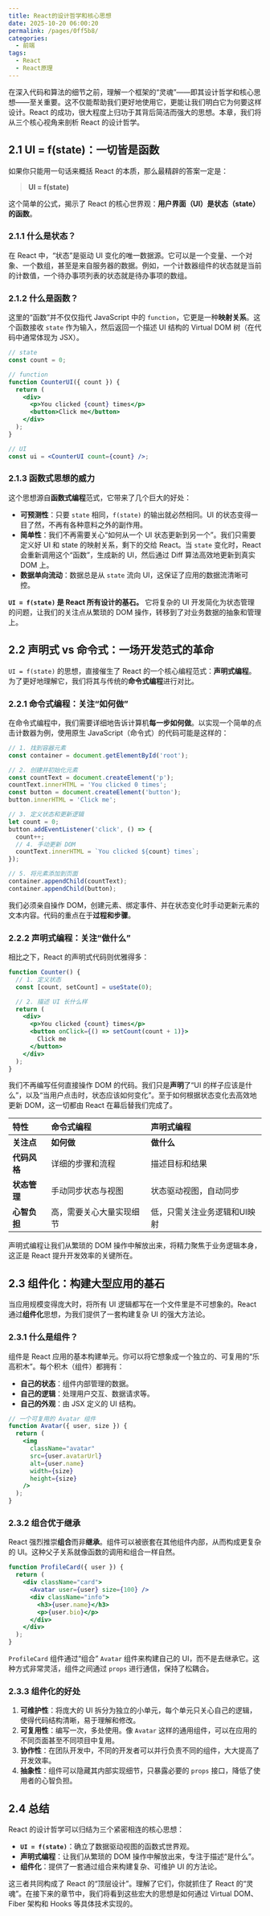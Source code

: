 ```yaml
---
title: React的设计哲学和核心思想
date: 2025-10-20 06:00:20
permalink: /pages/0ff5b8/
categories:
  - 前端
tags:
  - React
  - React原理
---
```


在深入代码和算法的细节之前，理解一个框架的“灵魂”——即其设计哲学和核心思想——至关重要。这不仅能帮助我们更好地使用它，更能让我们明白它为何要这样设计。React 的成功，很大程度上归功于其背后简洁而强大的思想。本章，我们将从三个核心视角来剖析 React 的设计哲学。

## 2.1 UI = f(state)：一切皆是函数

如果你只能用一句话来概括 React 的本质，那么最精辟的答案一定是：

> **UI = f(state)**

这个简单的公式，揭示了 React 的核心世界观：**用户界面（UI）是状态（state）的函数**。

### 2.1.1 什么是状态？

在 React 中，“状态”是驱动 UI 变化的唯一数据源。它可以是一个变量、一个对象、一个数组，甚至是来自服务器的数据。例如，一个计数器组件的状态就是当前的计数值，一个待办事项列表的状态就是待办事项的数组。

### 2.1.2 什么是函数？

这里的“函数”并不仅仅指代 JavaScript 中的 `function`，它更是一种**映射关系**。这个函数接收 `state` 作为输入，然后返回一个描述 UI 结构的 Virtual DOM 树（在代码中通常体现为 JSX）。

```jsx
// state
const count = 0;

// function
function CounterUI({ count }) {
  return (
    <div>
      <p>You clicked {count} times</p>
      <button>Click me</button>
    </div>
  );
}

// UI
const ui = <CounterUI count={count} />;
```

### 2.1.3 函数式思想的威力

这个思想源自**函数式编程**范式，它带来了几个巨大的好处：

*   **可预测性**：只要 `state` 相同，`f(state)` 的输出就必然相同。UI 的状态变得一目了然，不再有各种意料之外的副作用。
*   **简单性**：我们不再需要关心“如何从一个 UI 状态更新到另一个”。我们只需要定义好 UI 和 state 的映射关系，剩下的交给 React。当 `state` 变化时，React 会重新调用这个“函数”，生成新的 UI，然后通过 Diff 算法高效地更新到真实 DOM 上。
*   **数据单向流动**：数据总是从 `state` 流向 UI，这保证了应用的数据流清晰可控。

**`UI = f(state)` 是 React 所有设计的基石。** 它将复杂的 UI 开发简化为状态管理的问题，让我们的关注点从繁琐的 DOM 操作，转移到了对业务数据的抽象和管理上。

## 2.2 声明式 vs 命令式：一场开发范式的革命

`UI = f(state)` 的思想，直接催生了 React 的一个核心编程范式：**声明式编程**。为了更好地理解它，我们将其与传统的**命令式编程**进行对比。

### 2.2.1 命令式编程：关注“如何做”

在命令式编程中，我们需要详细地告诉计算机**每一步如何做**。以实现一个简单的点击计数器为例，使用原生 JavaScript（命令式）的代码可能是这样的：

```javascript
// 1. 找到容器元素
const container = document.getElementById('root');

// 2. 创建并初始化元素
const countText = document.createElement('p');
countText.innerHTML = 'You clicked 0 times';
const button = document.createElement('button');
button.innerHTML = 'Click me';

// 3. 定义状态和更新逻辑
let count = 0;
button.addEventListener('click', () => {
  count++;
  // 4. 手动更新 DOM
  countText.innerHTML = `You clicked ${count} times`;
});

// 5. 将元素添加到页面
container.appendChild(countText);
container.appendChild(button);
```

我们必须亲自操作 DOM，创建元素、绑定事件、并在状态变化时手动更新元素的文本内容。代码的重点在于**过程和步骤**。

### 2.2.2 声明式编程：关注“做什么”

相比之下，React 的声明式代码则优雅得多：

```jsx
function Counter() {
  // 1. 定义状态
  const [count, setCount] = useState(0);

  // 2. 描述 UI 长什么样
  return (
    <div>
      <p>You clicked {count} times</p>
      <button onClick={() => setCount(count + 1)}>
        Click me
      </button>
    </div>
  );
}
```

我们不再编写任何直接操作 DOM 的代码。我们只是**声明**了“UI 的样子应该是什么”，以及“当用户点击时，状态应该如何变化”。至于如何根据状态变化去高效地更新 DOM，这一切都由 React 在幕后替我们完成了。

| 特性 | 命令式编程 | 声明式编程 |
| :--- | :--- | :--- |
| **关注点** | **如何做** | **做什么** |
| **代码风格** | 详细的步骤和流程 | 描述目标和结果 |
| **状态管理** | 手动同步状态与视图 | 状态驱动视图，自动同步 |
| **心智负担** | 高，需要关心大量实现细节 | 低，只需关注业务逻辑和UI映射 |

声明式编程让我们从繁琐的 DOM 操作中解放出来，将精力聚焦于业务逻辑本身，这正是 React 提升开发效率的关键所在。

## 2.3 组件化：构建大型应用的基石

当应用规模变得庞大时，将所有 UI 逻辑都写在一个文件里是不可想象的。React 通过**组件化**思想，为我们提供了一套构建复杂 UI 的强大方法论。

### 2.3.1 什么是组件？

组件是 React 应用的基本构建单元。你可以将它想象成一个独立的、可复用的“乐高积木”。每个积木（组件）都拥有：

*   **自己的状态**：组件内部管理的数据。
*   **自己的逻辑**：处理用户交互、数据请求等。
*   **自己的外观**：由 JSX 定义的 UI 结构。

```jsx
// 一个可复用的 Avatar 组件
function Avatar({ user, size }) {
  return (
    <img
      className="avatar"
      src={user.avatarUrl}
      alt={user.name}
      width={size}
      height={size}
    />
  );
}
```

### 2.3.2 组合优于继承

React 强烈推崇**组合**而非**继承**。组件可以被嵌套在其他组件内部，从而构成更复杂的 UI。这种父子关系就像函数的调用和组合一样自然。

```jsx
function ProfileCard({ user }) {
  return (
    <div className="card">
      <Avatar user={user} size={100} />
      <div className="info">
        <h3>{user.name}</h3>
        <p>{user.bio}</p>
      </div>
    </div>
  );
}
```

`ProfileCard` 组件通过“组合” `Avatar` 组件来构建自己的 UI，而不是去继承它。这种方式非常灵活，组件之间通过 `props` 进行通信，保持了松耦合。

### 2.3.3 组件化的好处

1.  **可维护性**：将庞大的 UI 拆分为独立的小单元，每个单元只关心自己的逻辑，使得代码结构清晰，易于理解和修改。
2.  **可复用性**：编写一次，多处使用。像 `Avatar` 这样的通用组件，可以在应用的不同页面甚至不同项目中复用。
3.  **协作性**：在团队开发中，不同的开发者可以并行负责不同的组件，大大提高了开发效率。
4.  **抽象性**：组件可以隐藏其内部实现细节，只暴露必要的 `props` 接口，降低了使用者的心智负担。

## 2.4 总结

React 的设计哲学可以归结为三个紧密相连的核心思想：

*   **`UI = f(state)`**：确立了数据驱动视图的函数式世界观。
*   **声明式编程**：让我们从繁琐的 DOM 操作中解放出来，专注于描述“是什么”。
*   **组件化**：提供了一套通过组合来构建复杂、可维护 UI 的方法论。

这三者共同构成了 React 的“顶层设计”。理解了它们，你就抓住了 React 的“灵魂”。在接下来的章节中，我们将看到这些宏大的思想是如何通过 Virtual DOM、Fiber 架构和 Hooks 等具体技术实现的。
